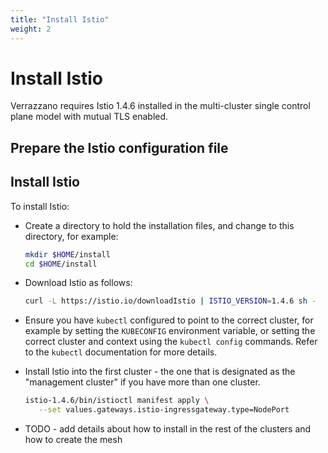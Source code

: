 ```yaml
---
title: "Install Istio"
weight: 2
---
```


# Install Istio

Verrazzano requires Istio 1.4.6 installed in the multi-cluster single control
plane model with mutual TLS enabled.

## Prepare the Istio configuration file



## Install Istio

To install Istio:

* Create a directory to hold the installation files, and change to this directory,
  for example:

    ```bash
    mkdir $HOME/install
    cd $HOME/install
    ```

* Download Istio as follows:

    ```bash
    curl -L https://istio.io/downloadIstio | ISTIO_VERSION=1.4.6 sh -
    ```

* Ensure you have `kubectl` configured to point to the correct cluster, for example
  by setting the `KUBECONFIG` environment variable, or setting the correct cluster
  and context using the `kubectl config` commands.  Refer to the `kubectl` documentation
  for more details.

* Install Istio into the first cluster - the one that is designated as the "management
  cluster" if you have more than one cluster.

    ```bash
    istio-1.4.6/bin/istioctl manifest apply \
       --set values.gateways.istio-ingressgateway.type=NodePort
    ```

* TODO - add details about how to install in the rest of the clusters and how to create
  the mesh    
